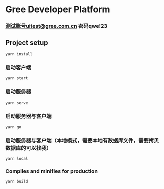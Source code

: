 # Gree Developer Platform

### 测试账号uitest@gree.com.cn 密码qwe!23

## Project setup
```
yarn install
```

### 启动客户端
```
yarn start
```

### 启动服务器
```
yarn serve
```

### 启动服务器与客户端
```
yarn go
```

### 启动服务器与客户端（本地模式，需要本地有数据库文件，需要拷贝数据库的可以找我）
```
yarn local
```

### Compiles and minifies for production
```
yarn build
```

